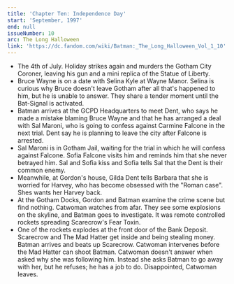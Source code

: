 ```yaml
---
title: 'Chapter Ten: Independence Day'
start: 'September, 1997'
end: null
issueNumber: 10
arc: The Long Halloween
link: 'https://dc.fandom.com/wiki/Batman:_The_Long_Halloween_Vol_1_10'
---
```


- The 4th of July. Holiday strikes again and murders the Gotham City Coroner, leaving his gun and a mini replica of the Statue of Liberty.
- Bruce Wayne is on a date with Selina Kyle at Wayne Manor. Selina is curious why Bruce doesn't leave Gotham after all that's happened to him, but he is unable to answer. They share a tender moment until the Bat-Signal is activated.
- Batman arrives at the GCPD Headquarters to meet Dent, who says he made a mistake blaming Bruce Wayne and that he has arranged a deal with Sal Maroni, who is going to confess against Carmine Falcone in the next trial. Dent say he is planning to leave the city after Falcone is arrested.
- Sal Maroni is in Gotham Jail, waiting for the trial in which he will confess against Falcone. Sofia Falcone visits him and reminds him that she never betrayed him. Sal and Sofia kiss and Sofia tells Sal that the Dent is their common enemy.
- Meanwhile, at Gordon's house, Gilda Dent tells Barbara that she is worried for Harvey, who has become obsessed with the "Roman case". Shes wants her Harvey back.
- At the Gotham Docks, Gordon and Batman examine the crime scene but find nothing. Catwoman watches from afar. They see some explosions on the skyline, and Batman goes to investigate. It was remote controlled rockets spreading Scarecrow's Fear Toxin.
- One of the rockets explodes at the front door of the Bank Deposit. Scarecrow and The Mad Hatter get inside and being stealing money. Batman arrives and beats up Scarecrow. Catwoman intervenes before the Mad Hatter can shoot Batman. Catwoman doesn't answer when asked why she was following him. Instead she asks Batman to go away with her, but he refuses; he has a job to do. Disappointed, Catwoman leaves.
